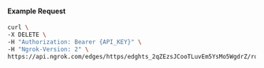 <!-- Code generated for API Clients. DO NOT EDIT. -->

#### Example Request

```bash
curl \
-X DELETE \
-H "Authorization: Bearer {API_KEY}" \
-H "Ngrok-Version: 2" \
https://api.ngrok.com/edges/https/edghts_2qZEzsJCooTLuvEm5YsMo5WgdrZ/routes/edghtsrt_2qZEzvF0BAPRtQRtosgKOc083WX/backend
```
